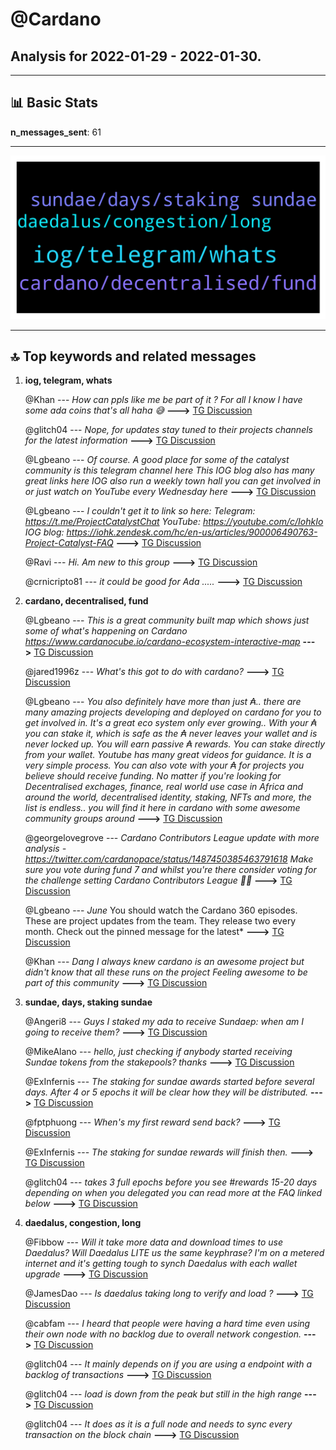 # **@Cardano**
 ## Analysis for **2022-01-29** - **2022-01-30**.

---

## 📊 **Basic Stats**

**n_messages_sent**: 61

---
![wordcloud](Cardano_1Days_wordcloud.png)

---


## 🔝 **Top keywords and related messages**

1. **iog, telegram, whats**

    @Khan --- *How can ppls like me be part of it ?  For all I know I have some ada coins that's all haha 😅* **--->** [TG Discussion](https://t.me/Cardano/776624)

    @glitch04 --- *Nope, for updates stay tuned to their projects channels for the latest information* **--->** [TG Discussion](https://t.me/Cardano/776681)

    @Lgbeano --- *Of course.  A good place for some of the catalyst community is this telegram channel here  This IOG blog also has many great links here  IOG also run a weekly town hall you can get involved in or just watch on YouTube every Wednesday here* **--->** [TG Discussion](https://t.me/Cardano/776631)

    @Lgbeano --- *I couldn't get it to link so here:   Telegram:  https://t.me/ProjectCatalystChat  YouTube:  https://youtube.com/c/IohkIo  IOG blog: https://iohk.zendesk.com/hc/en-us/articles/900006490763-Project-Catalyst-FAQ* **--->** [TG Discussion](https://t.me/Cardano/776632)

    @Ravi --- *Hi. Am new to this group* **--->** [TG Discussion](https://t.me/Cardano/776857)

    @crnicripto81 --- *it could be good for Ada .....* **--->** [TG Discussion](https://t.me/Cardano/776987)

2. **cardano, decentralised, fund**

    @Lgbeano --- *This is a great community built map which shows just some of what's happening on Cardano   https://www.cardanocube.io/cardano-ecosystem-interactive-map* **--->** [TG Discussion](https://t.me/Cardano/776637)

    @jared1996z --- *What's this got to do with cardano?* **--->** [TG Discussion](https://t.me/Cardano/777012)

    @Lgbeano --- *You also definitely have more than just ₳.. there are many amazing projects developing and deployed on cardano for you to get involved in. It's a great eco system only ever growing..  With your ₳ you can stake it, which is safe as the ₳ never leaves your wallet and is never locked up. You will earn passive ₳ rewards. You can stake directly from your wallet. Youtube has many great videos for guidance. It is a very simple process.  You can also vote with your ₳ for projects you believe should receive funding.   No matter if you're looking for Decentralised exchages, finance, real world use case in Africa and around the world, decentralised identity, staking, NFTs and more, the list is endless.. you will find it here in cardano with some awesome community groups around* **--->** [TG Discussion](https://t.me/Cardano/776636)

    @georgelovegrove --- *Cardano Contributors League update with more analysis - https://twitter.com/cardanopace/status/1487450385463791618  Make sure you vote during fund 7 and whilst you're there consider voting for the challenge setting Cardano Contributors League 🤝🎉* **--->** [TG Discussion](https://t.me/Cardano/776833)

    @Lgbeano --- *June*   You should watch the Cardano 360 episodes. These are project updates from the team. They release two every month.   Check out the pinned message for the latest* **--->** [TG Discussion](https://t.me/Cardano/776842)

    @Khan --- *Dang   I always knew cardano is an awesome project but didn't know that all these runs on the project   Feeling awesome to be part of this community* **--->** [TG Discussion](https://t.me/Cardano/776639)

3. **sundae, days, staking sundae**

    @Angeri8 --- *Guys I staked my ada to receive Sundaep: when am I going to receive them?* **--->** [TG Discussion](https://t.me/Cardano/777041)

    @MikeAlano --- *hello, just checking if anybody started receiving Sundae tokens from the stakepools?  thanks* **--->** [TG Discussion](https://t.me/Cardano/776672)

    @ExInfernis --- *The staking for sundae awards started before several days. After 4 or 5 epochs it will be clear how they will be distributed.* **--->** [TG Discussion](https://t.me/Cardano/777052)

    @fptphuong --- *When's my first reward send back?* **--->** [TG Discussion](https://t.me/Cardano/776960)

    @ExInfernis --- *The staking for sundae rewards will finish then.* **--->** [TG Discussion](https://t.me/Cardano/777053)

    @glitch04 --- *takes 3 full epochs before you see #rewards 15-20 days depending on when you delegated you can read more at the FAQ linked below* **--->** [TG Discussion](https://t.me/Cardano/776966)

4. **daedalus, congestion, long**

    @Fibbow --- *Will it take more data and download times to use Daedalus?  Will Daedalus LITE us the same keyphrase? I'm on a metered internet and it's getting tough to synch Daedalus with each wallet upgrade* **--->** [TG Discussion](https://t.me/Cardano/776873)

    @JamesDao --- *Is daedalus taking long to verify and load ?* **--->** [TG Discussion](https://t.me/Cardano/777057)

    @cabfam --- *I heard that people were having a hard time even using their own node with no backlog due to overall network congestion.* **--->** [TG Discussion](https://t.me/Cardano/776733)

    @glitch04 --- *It mainly depends on if you are using a endpoint with a backlog of transactions* **--->** [TG Discussion](https://t.me/Cardano/776732)

    @glitch04 --- *load is down from the peak but still in the high range* **--->** [TG Discussion](https://t.me/Cardano/776730)

    @glitch04 --- *It does as it is a full node and needs to sync every transaction on the block chain* **--->** [TG Discussion](https://t.me/Cardano/777060)

